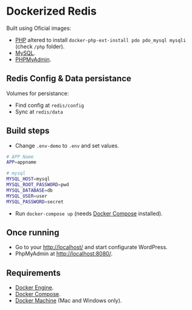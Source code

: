 # Dockerized Redis
Built using Oficial images:
* [PHP](https://hub.docker.com/_/mysql/) altered to install `docker-php-ext-install pdo pdo_mysql mysqli` (check `/php` folder).
* [MySQL](https://hub.docker.com/_/php/).
* [PHPMyAdmin](https://hub.docker.com/r/phpmyadmin/phpmyadmin/).

## Redis Config & Data persistance

Volumes for persistance:
* Find config at `redis/config`
* Sync at `redis/data`

## Build steps
* Change `.env-demo` to `.env` and set values.
```bash
# APP Name
APP=appname

# mysql
MYSQL_HOST=mysql
MYSQL_ROOT_PASSWORD=pwd
MYSQL_DATABASE=db
MYSQL_USER=user
MYSQL_PASSWORD=secret
```

* Run `docker-compose up` (needs [Docker Compose](https://docs.docker.com/compose/) installed).

## Once running
* Go to your [http://localhost/](http://localhost/) and start configurate WordPress.
* PhpMyAdmin at [http://localhost:8080/](http://localhost:8080/).

## Requirements
* [Docker Engine](https://docs.docker.com/installation/).
* [Docker Compose](https://docs.docker.com/compose/).
* [Docker Machine](https://docs.docker.com/machine/) (Mac and Windows only).